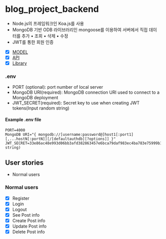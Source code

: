 # blog_project_backend

- Node.js의 프레임워크인 Koa.js를 사용
- MongoDB 기반 ODB 라이브러리인 mongoose를 이용하여 서버에서 직접 데이터를 추가 • 조회 • 삭제 • 수정
- JWT를 통한 회원 인증

- [x] [MODEL](./src/models/)
- [x] [API](./src/api/)
- [x] [Library](./src/lib/)

### .env

- PORT (optional): port number of local server
- MongoDB URI(required): MongoDB connection URI used to connect to a MongoDB deployment
- JWT_SECRET(required): Secret key to use when creating JWT tokens(Input random string)

#### Example .env file

```text
PORT=4000
MongoDB URI="{ mongodb://[username:password@]host1[:port1][,...hostN[:portN]][/[defaultauthdb][?options]] }"
JWT_SECRET=33e86ac48e993d06bb3afd382863457e6bca79daf983ec4ba783e75999b1f4a000e686223b87f05659f7f85e0d369a596d32d2df6f76c41fca708c23a7c15488(random string)
```

## User stories

- Normal users

### Normal users

- [x] Register
- [x] Login
- [x] Logout
- [x] See Post info
- [x] Create Post info
- [x] Update Post info
- [x] Delete Post info
